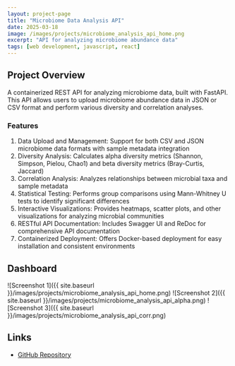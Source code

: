 ```yaml
---
layout: project-page
title: "Microbiome Data Analysis API"
date: 2025-03-18
image: /images/projects/microbiome_analysis_api_home.png
excerpt: "API for analyzing microbiome abundance data"
tags: [web development, javascript, react]
---
```


## Project Overview
A containerized REST API for analyzing microbiome data, built with FastAPI. This API allows users to upload microbiome abundance data in JSON or CSV format and perform various diversity and correlation analyses.

### Features
1. Data Upload and Management: Support for both CSV and JSON microbiome data formats with sample metadata integration
2. Diversity Analysis: Calculates alpha diversity metrics (Shannon, Simpson, Pielou, Chao1) and beta diversity metrics (Bray-Curtis, Jaccard)
3. Correlation Analysis: Analyzes relationships between microbial taxa and sample metadata
4. Statistical Testing: Performs group comparisons using Mann-Whitney U tests to identify significant differences
5. Interactive Visualizations: Provides heatmaps, scatter plots, and other visualizations for analyzing microbial communities
6. RESTful API Documentation: Includes Swagger UI and ReDoc for comprehensive API documentation
7. Containerized Deployment: Offers Docker-based deployment for easy installation and consistent environments


## Dashboard
![Screenshot 1]({{ site.baseurl }}/images/projects/microbiome_analysis_api_home.png)
![Screenshot 2]({{ site.baseurl }}/images/projects/microbiome_analysis_api_alpha.png)
![Screenshot 3]({{ site.baseurl }}/images/projects/microbiome_analysis_api_corr.png)

## Links
- [GitHub Repository](https://github.com/manjot-nagyal/microbiome_analysis_api)